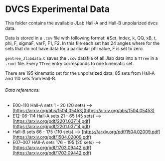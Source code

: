 # DVCS Experimental Data

This folder contains the available JLab Hall-A and Hall-B unpolarized dvcs data.

Data is stored in a `.csv` file with following format: #Set, index, k, QQ, xB, t, phi, F, sigmaF, varF, F1, F2. In this file each set has 24 angles where for the sets that do not have data for a particular phi value, F is set to zero.

`gentree_Jlabdata.C` saves the `.csv` datafile of all Jlab data into a `TTree` in a `.root` file. Every `TTree` entry corresponds to one kinematic set.

There are 195 kinematic set for the unpolarized data; 85 sets from Hall-A and 110 sets from Hall-B.

###### Data references:
* E00-110 Hall-A sets 1 - 20 (20 sets)	--> [https://arxiv.org/abs/1504.05453](https://arxiv.org/abs/1504.05453)
* E12-06-114 Hall-A sets 21 - 65 (45 sets) --> [https://arxiv.org/pdf/2201.03714.pdf] (https://arxiv.org/pdf/2201.03714.pdf)
* Hall-B sets 66 - 175 (110 sets) --> [https://arxiv.org/pdf/1504.02009.pdf](https://arxiv.org/pdf/1504.02009.pdf)
* E07–007 HAll-A sets 176 - 195 (20 sets) --> [https://arxiv.org/pdf/1703.09442.pdf](https://arxiv.org/pdf/1703.09442.pdf)
